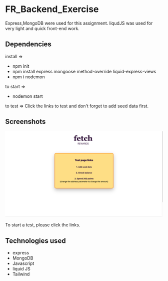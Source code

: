 # FR_Backend_Exercise

Express,MongoDB were used for this assignment. 
liqudJS was used for very light and quick front-end work.


## Dependencies
install =>
- npm init
- npm install express mongoose method-override liquid-express-views
- npm i nodemon

to start =>
- nodemon start

to test =>
Click the links to test and don't forget to add seed data first.

## Screenshots
![Test Page](img/TestHome.png)

To start a test, please click the links.

## Technologies used
- express 
- MongoDB
- Javascript 
- liquid JS 
- Tailwind 
